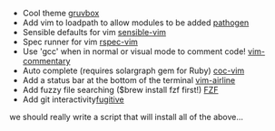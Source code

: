- Cool theme [gruvbox](https://github.com/morhetz/gruvbox/blob/master/colors/gruvbox.vim)
- Add vim to loadpath to allow modules to be added [pathogen](https://github.com/tpope/vim-pathogen)
- Sensible defaults for vim [sensible-vim](https://github.com/tpope/vim-sensible)
- Spec runner for vim [rspec-vim](https://github.com/thoughtbot/vim-rspec)
- Use 'gcc' when in normal or visual mode to comment code! [vim-commentary](https://github.com/tpope/vim-commentary)
- Auto complete (requires solargraph gem for Ruby) [coc-vim](https://github.com/neoclide/coc-solargraph)
- Add a status bar at the bottom of the terminal [vim-airline](https://github.com/vim-airline/vim-airline)
- Add fuzzy file searching ($brew install fzf first!)  [FZF](https://github.com/junegunn/fzf.vim)
- Add git interactivity[fugitive](https://github.com/tpope/vim-fugitive)


we should really write a script that will install all of the above...
